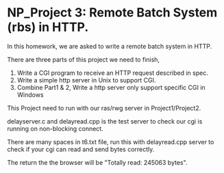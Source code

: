 # NP_Project 3: Remote Batch System (rbs) in HTTP.

In this homework, we are asked to write a remote batch system in HTTP.

There are three parts of this project we need to finish,

  1. Write a CGI program to receive an HTTP request described in spec.
  2. Write a simple http server in Unix to support CGI.
  3. Combine Part1 & 2, Write a http server only support specific CGI in Windows

This Project need to run with our ras/rwg server in Project1/Project2.

delayserver.c and delayread.cpp is the test server to check our cgi is running on non-blocking connect.

There are many spaces in t6.txt file, run this with delayread.cpp server to check if your cgi can read and send bytes correctly.

The return the the browser will be "Totally read: 245063 bytes".
